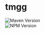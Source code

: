 # tmgg

![Maven Version](https://img.shields.io/maven-central/v/io.github.tmgg/tmgg-system-parent)  
![NPM Version](https://img.shields.io/npm/v/%40tmgg%2Ftmgg-system)

